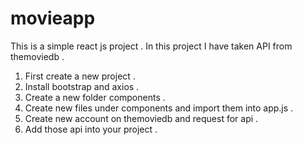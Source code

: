 # movieapp
This is a simple react js project . In this project I have taken API from themoviedb .

1. First create a new project .
2. Install bootstrap and axios .
2. Create a new folder components .
3. Create new files under components and import them into app.js .
4. Create new account on themoviedb and request for api .
5. Add those api into your project .
